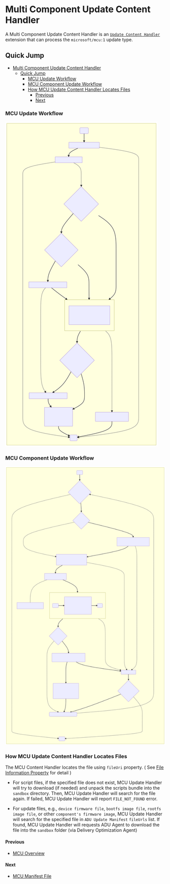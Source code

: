 # Multi Component Update Content Handler

A Multi Component Update Content Handler is an [`Update Content Handler`](../agent-core/update-content-handler.md) extension that can process the `microsoft/mcu:1` update type.  

## Quick Jump

- [Multi Component Update Content Handler](#multi-component-update-content-handler)
  - [Quick Jump](#quick-jump)
    - [MCU Update Workflow](#mcu-update-workflow)
    - [MCU Component Update Workflow](#mcu-component-update-workflow)
    - [How MCU Update Content Handler Locates Files](#how-mcu-update-content-handler-locates-files)
      - [Previous](#previous)
      - [Next](#next)

### MCU Update Workflow

![MCU Workflow Diagram](./diagrams/mcu-sequence-diagram-main.svg)

### MCU Component Update Workflow

![MCU Component Update Workflow Diagram](./diagrams/mcu-sequence-diagram-process-component-updates.svg)

### How MCU Update Content Handler Locates Files

The MCU Content Handler locates the file using `fileUri` property. ( See [File Information Property](./mcu-manifest.md#file-information-property) for detail )

- For script files, if the specified file does not exist, MCU Update Handler will try to download (if needed) and unpack the scripts bundle into the `sandbox` directory. Then, MCU Update Handler will search for the file again. If failed, MCU Update Handler will report `FILE_NOT_FOUND` error.

- For update files, e.g., `device firmware file`, `bootfs image file`, `rootfs image file`, or other `component's firmware image`, MCU Update Handler will search for the specified file in `ADU Update Manifest` `fileUrls` list. If found, MCU Update Handler will requests ADU Agent to download the file into the `sandbox` folder (via Delivery Optimization Agent)

#### Previous

- [MCU Overview](./overview.md)
  
#### Next

- [MCU Manifest File](./mcu-manifest.md)

